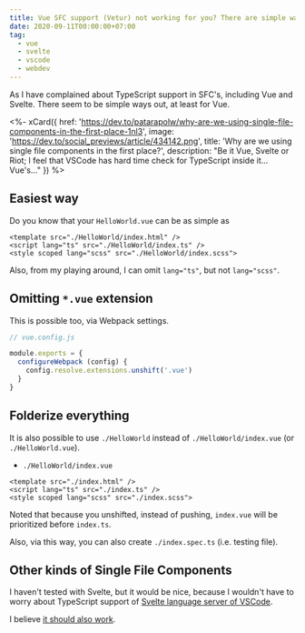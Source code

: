 ```yaml
---
title: Vue SFC support (Vetur) not working for you? There are simple ways out. (Possibly also other SFC's, e.g. Svelte.)
date: 2020-09-11T00:00:00+07:00
tag:
  - vue
  - svelte
  - vscode
  - webdev
---
```


As I have complained about TypeScript support in SFC's, including Vue and Svelte. There seem to be simple ways out, at least for Vue.

<%- xCard({
  href: 'https://dev.to/patarapolw/why-are-we-using-single-file-components-in-the-first-place-1nl3',
  image: 'https://dev.to/social_previews/article/434142.png',
  title: 'Why are we using single file components in the first place?',
  description: "Be it Vue, Svelte or Riot; I feel that VSCode has hard time check for TypeScript inside it...  Vue's..."
}) %>

<!-- excerpt -->

## Easiest way

Do you know that your `HelloWorld.vue` can be as simple as

```vue
<template src="./HelloWorld/index.html" />
<script lang="ts" src="./HelloWorld/index.ts" />
<style scoped lang="scss" src="./HelloWorld/index.scss">
```

Also, from my playing around, I can omit `lang="ts"`, but not `lang="scss"`.

## Omitting `*.vue` extension

This is possible too, via Webpack settings.

```js
// vue.config.js

module.exports = {
  configureWebpack (config) {
    config.resolve.extensions.unshift('.vue')
  }
}
```

## Folderize everything

It is also possible to use `./HelloWorld` instead of `./HelloWorld/index.vue` (or `./HelloWorld.vue`).

- `./HelloWorld/index.vue`

```vue
<template src="./index.html" />
<script lang="ts" src="./index.ts" />
<style scoped lang="scss" src="./index.scss">
```

Noted that because you unshifted, instead of pushing, `index.vue` will be prioritized before `index.ts`.

Also, via this way, you can also create `./index.spec.ts` (i.e. testing file).

## Other kinds of Single File Components

I haven't tested with Svelte, but it would be nice, because I wouldn't have to worry about TypeScript support of [Svelte language server of VSCode](https://marketplace.visualstudio.com/items?itemName=svelte.svelte-vscode).

I believe [it should also work](https://github.com/sveltejs/svelte-preprocess#external-files).
